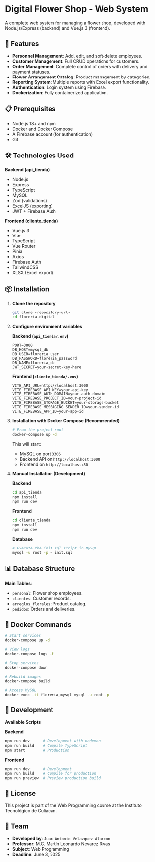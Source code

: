 # Digital Flower Shop - Web System
A complete web system for managing a flower shop, developed with Node.js/Express (backend) and Vue.js 3 (frontend).

## 🚀 Features
* **Personnel Management**: Add, edit, and soft-delete employees.
* **Customer Management**: Full CRUD operations for customers.
* **Order Management**: Complete control of orders with delivery and payment statuses.
* **Flower Arrangement Catalog**: Product management by categories.
* **Reporting System**: Multiple reports with Excel export functionality.
* **Authentication**: Login system using Firebase.
* **Dockerization**: Fully containerized application.

## 📋 Prerequisites
* Node.js 18+ and npm
* Docker and Docker Compose
* A Firebase account (for authentication)
* Git

## 🛠️ Technologies Used
**Backend (api_tienda)**
* Node.js
* Express
* TypeScript
* MySQL
* Zod (validations)
* ExcelJS (exporting)
* JWT + Firebase Auth

**Frontend (cliente_tienda)**
* Vue.js 3
* Vite
* TypeScript
* Vue Router
* Pinia
* Axios
* Firebase Auth
* TailwindCSS
* XLSX (Excel export)

## 📦 Installation
1.  **Clone the repository**
    ```bash
    git clone <repository-url>
    cd floreria-digital
    ```
2.  **Configure environment variables**

    **Backend (`api_tienda/.env`)**
    ```env
    PORT=3000
    DB_HOST=mysql_db
    DB_USER=floreria_user
    DB_PASSWORD=floreria_password
    DB_NAME=floreria_db
    JWT_SECRET=your-secret-key-here
    ```
    **Frontend (`cliente_tienda/.env`)**
    ```env
    VITE_API_URL=http://localhost:3000
    VITE_FIREBASE_API_KEY=your-api-key
    VITE_FIREBASE_AUTH_DOMAIN=your-auth-domain
    VITE_FIREBASE_PROJECT_ID=your-project-id
    VITE_FIREBASE_STORAGE_BUCKET=your-storage-bucket
    VITE_FIREBASE_MESSAGING_SENDER_ID=your-sender-id
    VITE_FIREBASE_APP_ID=your-app-id
    ```
3.  **Installation with Docker Compose (Recommended)**
    ```bash
    # From the project root
    docker-compose up -d
    ```
    This will start:
    * MySQL on port `3306`
    * Backend API on `http://localhost:3000`
    * Frontend on `http://localhost:80`

4.  **Manual Installation (Development)**

    **Backend**
    ```bash
    cd api_tienda
    npm install
    npm run dev
    ```
    **Frontend**
    ```bash
    cd cliente_tienda
    npm install
    npm run dev
    ```
    **Database**
    ```bash
    # Execute the init.sql script in MySQL
    mysql -u root -p < init.sql
    ```

## 📊 Database Structure
**Main Tables**:
* `personal`: Flower shop employees.
* `clientes`: Customer records.
* `arreglos_florales`: Product catalog.
* `pedidos`: Orders and deliveries.

## 🐳 Docker Commands
```bash
# Start services
docker-compose up -d

# View logs
docker-compose logs -f

# Stop services
docker-compose down

# Rebuild images
docker-compose build

# Access MySQL
docker exec -it floreria_mysql mysql -u root -p
```

## 🧪 Development
**Available Scripts**

**Backend**
```bash
npm run dev      # Development with nodemon
npm run build    # Compile TypeScript
npm start        # Production
```
**Frontend**
```bash
npm run dev      # Development
npm run build    # Compile for production
npm run preview  # Preview production build
```

## 📄 License
This project is part of the Web Programming course at the Instituto Tecnológico de Culiacán.

## 👥 Team
* **Developed by**: `Juan Antonio Velazquez Alarcon`
* **Professor**: M.C. Martín Leonardo Nevarez Rivas
* **Subject**: Web Programming
* **Deadline**: June 3, 2025
